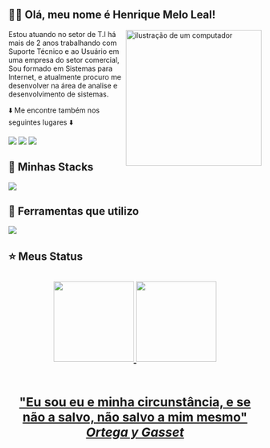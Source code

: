## 👩‍💻 Olá, meu nome é Henrique Melo Leal!

  
 <img src="https://raw.githubusercontent.com/MicaelliMedeiros/micaellimedeiros/master/image/computer-illustration.png" alt="ilustração de um computador" min-width="400px" max-width="400px" width="270px" align="right">

<p align="left"> 
  Estou atuando no setor de T.I há mais de 2 anos trabalhando com Suporte Técnico e ao Usuário em uma empresa do setor comercial, Sou formado em Sistemas para Internet, e atualmente procuro me desenvolver na área de analise e desenvolvimento de sistemas.
</p>

<p align="left"> 
 ⬇️ Me encontre também nos seguintes lugares ⬇️
</p>

<div> 
<a href = "mailto:hmleal7@gmail.com"><img src="https://img.shields.io/badge/-Gmail-%23333?style=for-the-badge&logo=gmail&logoColor=white" target="_blank"></a>
  <a href="https://www.linkedin.com/in/henrique-m-5a761511b/" target="_blank"><img src="https://img.shields.io/badge/-LinkedIn-%230077B5?style=for-the-badge&logo=linkedin&logoColor=white" target="_blank"></a>
 <a href="https://www.instagram.com/henrique.meloleal/" target="_blank"><img src="https://img.shields.io/badge/-Instagram-%23E4405F?style=for-the-badge&logo=instagram&logoColor=white" target="_blank"></a><br>
 </div>
<h2>🚀 Minhas Stacks</h2>
 <img src="https://skillicons.dev/icons?i=html,css,javascript,react,c,java,spring&theme=light" />
 <h2>🔧 Ferramentas que utilizo</h2>
 <img src="https://skillicons.dev/icons?i=vscode,figma,idea,notion&theme=light" />

<h2>⭐ Meus Status<h2/> 

<div align="center">
  <a href="https://github.com/HenriqueMLDEV">
  <img height="160em" src="https://github-readme-stats.vercel.app/api?username=HenriqueMLDEV&show_icons=true&theme=nightowl&include_all_commits=true&count_private=true"/>
  <img height="160em" src="https://github-readme-stats.vercel.app/api/top-langs/?username=HenriqueMLDEV&layout=compact&langs_count=7&theme=nightowl"/>
</div>
<br>
    
<h3 align="center"> "Eu sou eu e minha circunstância, e se não a salvo, não salvo a mim mesmo" <i> Ortega y Gasset </i>  </h3>  

